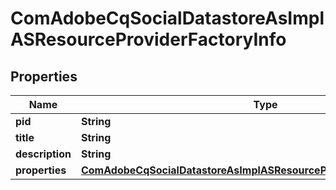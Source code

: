 

# ComAdobeCqSocialDatastoreAsImplASResourceProviderFactoryInfo

## Properties

Name | Type | Description | Notes
------------ | ------------- | ------------- | -------------
**pid** | **String** |  |  [optional]
**title** | **String** |  |  [optional]
**description** | **String** |  |  [optional]
**properties** | [**ComAdobeCqSocialDatastoreAsImplASResourceProviderFactoryProperties**](ComAdobeCqSocialDatastoreAsImplASResourceProviderFactoryProperties.md) |  |  [optional]



